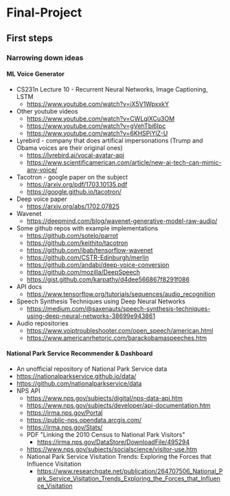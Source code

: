 # Final-Project

## First steps

### Narrowing down ideas

#### ML Voice Generator

* CS231n  Lecture 10 - Recurrent Neural Networks, Image Captioning, LSTM
    * https://www.youtube.com/watch?v=iX5V1WpxxkY
* Other youtube videos
    * https://www.youtube.com/watch?v=CWLqlXCu3OM
    * https://www.youtube.com/watch?v=gVehTbi6Ipc
    * https://www.youtube.com/watch?v=6KHSPiYlZ-U
* Lyrebird - company that does artifical impersonations (Trump and Obama voices are their original ones)
    * https://lyrebird.ai/vocal-avatar-api
    * https://www.scientificamerican.com/article/new-ai-tech-can-mimic-any-voice/
* Tacotron - google paper on the subject
    * https://arxiv.org/pdf/1703.10135.pdf
    * https://google.github.io/tacotron/
* Deep voice paper
    * https://arxiv.org/abs/1702.07825
* Wavenet 
    * https://deepmind.com/blog/wavenet-generative-model-raw-audio/
* Some github repos with example implementations
    * https://github.com/sotelo/parrot
    * https://github.com/keithito/tacotron
    * https://github.com/ibab/tensorflow-wavenet
    * https://github.com/CSTR-Edinburgh/merlin
    * https://github.com/andabi/deep-voice-conversion
    * https://github.com/mozilla/DeepSpeech
    * https://gist.github.com/karpathy/d4dee566867f8291f086
* API docs
    * https://www.tensorflow.org/tutorials/sequences/audio_recognition
* Speech Synthesis Techniques using Deep Neural Networks
    * https://medium.com/@saxenauts/speech-synthesis-techniques-using-deep-neural-networks-38699e943861
* Audio repositories
    * https://www.voiptroubleshooter.com/open_speech/american.html
    * https://www.americanrhetoric.com/barackobamaspeeches.htm
#### National Park Service Recommender & Dashboard

* An unofficial repository of National Park Service data
* https://nationalparkservice.github.io/data/
* https://github.com/nationalparkservice/data
* NPS API
    * https://www.nps.gov/subjects/digital/nps-data-api.htm
    * https://www.nps.gov/subjects/developer/api-documentation.htm
    * https://irma.nps.gov/Portal
    * https://public-nps.opendata.arcgis.com/
    * https://irma.nps.gov/Stats/
    * PDF "Linking the 2010 Census to National Park Visitors"
        * https://irma.nps.gov/DataStore/DownloadFile/495294
    * https://www.nps.gov/subjects/socialscience/visitor-use.htm
    * National Park Service Visitation Trends:  Exploring the Forces that Influence Visitation
        * https://www.researchgate.net/publication/264707506_National_Park_Service_Visitation_Trends_Exploring_the_Forces_that_Influence_Visitation